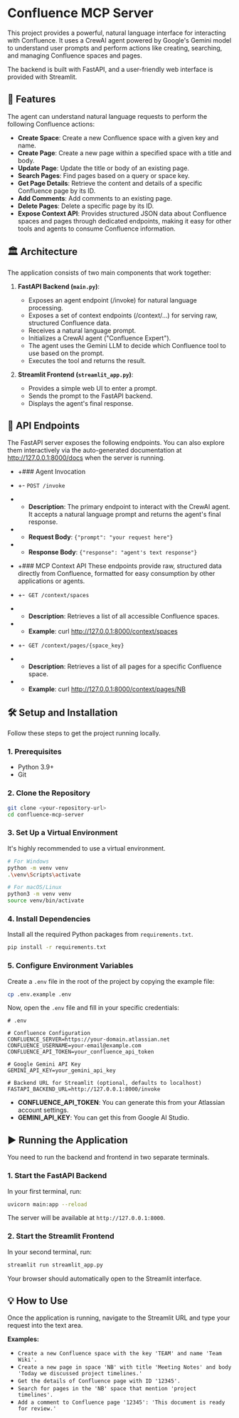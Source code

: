 # Confluence MCP Server

This project provides a powerful, natural language interface for interacting with Confluence. It uses a CrewAI agent powered by Google's Gemini model to understand user prompts and perform actions like creating, searching, and managing Confluence spaces and pages.

The backend is built with FastAPI, and a user-friendly web interface is provided with Streamlit.

## 🚀 Features

The agent can understand natural language requests to perform the following Confluence actions:

- **Create Space**: Create a new Confluence space with a given key and name.
- **Create Page**: Create a new page within a specified space with a title and body.
- **Update Page**: Update the title or body of an existing page.
- **Search Pages**: Find pages based on a query or space key.
- **Get Page Details**: Retrieve the content and details of a specific Confluence page by its ID.
- **Add Comments**: Add comments to an existing page.
- **Delete Pages**: Delete a specific page by its ID.
- **Expose Context API**: Provides structured JSON data about Confluence spaces and pages through dedicated endpoints, making it easy for other tools and agents to consume Confluence information.

## 🏛️ Architecture

The application consists of two main components that work together:

1.  **FastAPI Backend (`main.py`)**:

    - Exposes an agent endpoint (/invoke) for natural language processing.
    - Exposes a set of context endpoints (/context/...) for serving raw, structured Confluence data.
    - Receives a natural language prompt.
    - Initializes a CrewAI agent ("Confluence Expert").
    - The agent uses the Gemini LLM to decide which Confluence tool to use based on the prompt.
    - Executes the tool and returns the result.

2.  **Streamlit Frontend (`streamlit_app.py`)**:
    - Provides a simple web UI to enter a prompt.
    - Sends the prompt to the FastAPI backend.
    - Displays the agent's final response.

## 🔌 API Endpoints

The FastAPI server exposes the following endpoints. You can also explore them interactively via the auto-generated documentation at http://127.0.0.1:8000/docs when the server is running.

- +### Agent Invocation
- +- `POST /invoke`
- - **Description**: The primary endpoint to interact with the CrewAI agent. It accepts a natural language prompt and returns the agent's final response.
- - **Request Body**: `{"prompt": "your request here"}`
- - **Response Body**: `{"response": "agent's text response"}`
- +### MCP Context API
  These endpoints provide raw, structured data directly from Confluence, formatted for easy consumption by other applications or agents.
- +-  `GET /context/spaces`
- - **Description**: Retrieves a list of all accessible Confluence spaces.
- - **Example**: curl http://127.0.0.1:8000/context/spaces

- +-  `GET /context/pages/{space_key}`
- - **Description**: Retrieves a list of all pages for a specific Confluence space.
- - **Example**: curl http://127.0.0.1:8000/context/pages/NB

## 🛠️ Setup and Installation

Follow these steps to get the project running locally.

### 1. Prerequisites

- Python 3.9+
- Git

### 2. Clone the Repository

```bash
git clone <your-repository-url>
cd confluence-mcp-server
```

### 3. Set Up a Virtual Environment

It's highly recommended to use a virtual environment.

```bash
# For Windows
python -m venv venv
.\venv\Scripts\activate

# For macOS/Linux
python3 -m venv venv
source venv/bin/activate
```

### 4. Install Dependencies

Install all the required Python packages from `requirements.txt`.

```bash
pip install -r requirements.txt
```

### 5. Configure Environment Variables

Create a `.env` file in the root of the project by copying the example file:

```bash
cp .env.example .env
```

Now, open the `.env` file and fill in your specific credentials:

```dotenv
# .env

# Confluence Configuration
CONFLUENCE_SERVER=https://your-domain.atlassian.net
CONFLUENCE_USERNAME=your-email@example.com
CONFLUENCE_API_TOKEN=your_confluence_api_token

# Google Gemini API Key
GEMINI_API_KEY=your_gemini_api_key

# Backend URL for Streamlit (optional, defaults to localhost)
FASTAPI_BACKEND_URL=http://127.0.0.1:8000/invoke
```

- **CONFLUENCE_API_TOKEN**: You can generate this from your Atlassian account settings.
- **GEMINI_API_KEY**: You can get this from Google AI Studio.

## ▶️ Running the Application

You need to run the backend and frontend in two separate terminals.

### 1. Start the FastAPI Backend

In your first terminal, run:

```bash
uvicorn main:app --reload
```

The server will be available at `http://127.0.0.1:8000`.

### 2. Start the Streamlit Frontend

In your second terminal, run:

```bash
streamlit run streamlit_app.py
```

Your browser should automatically open to the Streamlit interface.

## 💡 How to Use

Once the application is running, navigate to the Streamlit URL and type your request into the text area.

**Examples:**

- `Create a new Confluence space with the key 'TEAM' and name 'Team Wiki'.`
- `Create a new page in space 'NB' with title 'Meeting Notes' and body 'Today we discussed project timelines.'`
- `Get the details of Confluence page with ID '12345'.`
- `Search for pages in the 'NB' space that mention 'project timelines'.`
- `Add a comment to Confluence page '12345': 'This document is ready for review.'`
